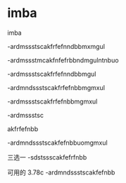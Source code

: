 # imba
imba

-ardmssstscakfrfefnndbbmxmgul

-ardmssstmcakfnfefrbbndmgulntnbuo

-ardmssstscakfrfefnndbbmgul

-ardmndssstscakfrfefnbbmgmxul

-ardmssstscakfrfefnbbmgmxul

-ardmssstsc

akfrfefnbb



-ardmndssstscakfefnbbuomgmxul

三选一
-sdstssscakfefrfnbb


可用的
3.78c
-ardmndssstscakfefnbb
